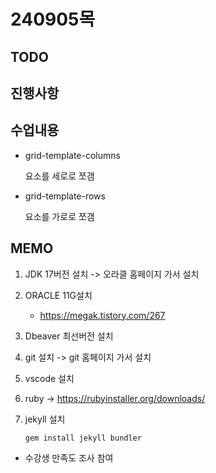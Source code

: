 # 240905목

## TODO

## 진행사항

## 수업내용

* grid-template-columns

  요소를 세로로 쪼갬

* grid-template-rows

  요소를 가로로 쪼갬

## MEMO

1. JDK 17버전 설치 -> 오라클 홈페이지 가서 설치

2. ORACLE 11G설치

   * https://megak.tistory.com/267

3. Dbeaver 최선버전 설치

4. git 설치 -> git 홈페이지 가서 설치

5. vscode 설치

6. ruby -> https://rubyinstaller.org/downloads/

7. jekyll 설치

   ```
   gem install jekyll bundler
   ```

* 수강생 만족도 조사 참여